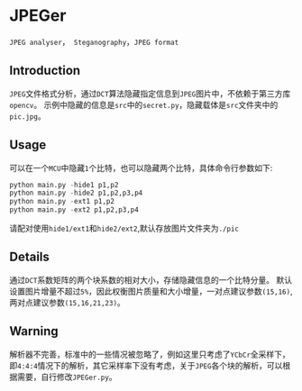 # JPEGer
`JPEG analyser`，` Steganography`，`JPEG format`

## Introduction

`JPEG`文件格式分析，通过`DCT`算法隐藏指定信息到`JPEG`图片中，不依赖于第三方库`opencv`。	示例中隐藏的信息是`src`中的`secret.py`，隐藏载体是`src`文件夹中的`pic.jpg`。

## Usage
可以在一个`MCU`中隐藏`1`个比特，也可以隐藏两个比特，具体命令行参数如下:
```python
python main.py -hide1 p1,p2
python main.py -hide2 p1,p2,p3,p4
python main.py -ext1 p1,p2
python main.py -ext2 p1,p2,p3,p4
```
请配对使用`hide1/ext1`和`hide2/ext2`,默认存放图片文件夹为`./pic`
## Details

通过`DCT`系数矩阵的两个块系数的相对大小，存储隐藏信息的一个比特分量。
默认设置图片增量不超过`5%`，因此权衡图片质量和大小增量，一对点建议参数`(15,16)`,两对点建议参数`(15,16,21,23)`。

## Warning

解析器不完善，标准中的一些情况被忽略了，例如这里只考虑了`YCbCr`全采样下，即`4:4:4`情况下的解析，其它采样率下没有考虑，关于`JPEG`各个块的解析，可以根据需要，自行修改`JPEGer.py`。